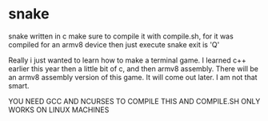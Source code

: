 # snake
snake written in c
make sure to compile it with compile.sh, for it was compiled for an armv8 device
then just execute snake
exit is 'Q'

Really i just wanted to learn how to make a terminal game. I learned c++ earlier this year
then a little bit of c, and then armv8 assembly. There will be an armv8 assembly version of this game.
It will come out later. I am not that smart.

YOU NEED GCC AND NCURSES TO COMPILE THIS AND COMPILE.SH ONLY WORKS ON LINUX MACHINES
